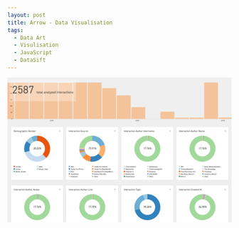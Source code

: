 ```yaml
---
layout: post
title: Arrow - Data Visualisation
tags:
  - Data Art
  - Visulisation
  - JavaScript
  - DataSift
---
```


<img src="/assets/images/posts/arrow.png" class="last" />